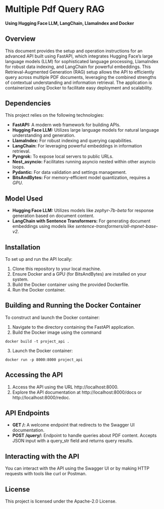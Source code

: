 # Multiple Pdf Query RAG
#### Using Hugging Face LLM, LangChain, LlamaIndex and Docker

## Overview
This document provides the setup and operation instructions for an advanced API built using FastAPI, which integrates Hugging Face’s large language models (LLM) for sophisticated language processing, LlamaIndex for robust data indexing, and LangChain for powerful embeddings. This Retrieval-Augmented Generation (RAG) setup allows the API to efficiently query across multiple PDF documents, leveraging the combined strengths of contextual understanding and information retrieval. The application is containerized using Docker to facilitate easy deployment and scalability.

## Dependencies
This project relies on the following technologies:

- **FastAPI:** A modern web framework for building APIs.
- **Hugging Face LLM:** Utilizes large language models for natural language understanding and generation.
- **LlamaIndex:** For robust indexing and querying capabilities.
- **LangChain:** For leveraging powerful embeddings in information retrieval.
- **Pyngrok:** To expose local servers to public URLs.
- **Nest_asyncio:** Facilitates running asyncio nested within other asyncio loops.
- **Pydantic:** For data validation and settings management.
- **BitsAndBytes:** For memory-efficient model quantization, requires a *GPU*.

## Model Used
- **Hugging Face LLM:** Utilizes models like *zephyr-7b-beta* for response generation based on document content.
- **LangChain with Sentence Transformers:** For generating document embeddings using models like *sentence-transformers/all-mpnet-base-v2*.

## Installation
To set up and run the API locally:

1. Clone this repository to your local machine.
2. Ensure Docker and a GPU (for BitsAndBytes) are installed on    your system.
3. Build the Docker container using the provided Dockerfile.
4. Run the Docker container.

## Building and Running the Docker Container

To construct and launch the Docker container:

1. Navigate to the directory containing the FastAPI application.
2. Build the Docker image using the command
```
docker build -t project_api .
```
3. Launch the Docker container:
```
docker run -p 8000:8000 project_api
```

## Accessing the API
1. Access the API using the URL http://localhost:8000.
2. Explore the API documentation at http://localhost:8000/docs or http://localhost:8000/redoc.

## API Endpoints

- **GET /:** A welcome endpoint that redirects to the Swagger UI documentation.
- **POST /query/:** Endpoint to handle queries about PDF content. Accepts JSON input with a query_str field and returns query results.

## Interacting with the API
You can interact with the API using the Swagger UI or by making HTTP requests with tools like curl or Postman.

## License
This project is licensed under the Apache-2.0 License.
